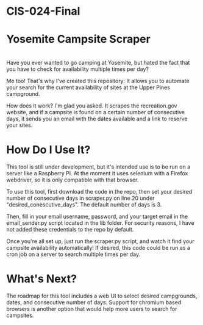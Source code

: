 # CIS-024-Final
# Yosemite Campsite Scraper
\
Have you ever wanted to go camping at Yosemite, but hated the fact that you have to check for availability multiple times per day?

Me too! That's why I've created this repository: It allows you to automate your search for the current availability of sites at the Upper Pines campground.

How does it work? I'm glad you asked. It scrapes the recreation.gov website, and if a campsite is found on a certain number of consecutive days, it sends you an email with the dates available and a link to reserve your sites.

# How Do I Use It?

This tool is still under development, but it's intended use is to be run on a server like a Raspberry Pi. At the moment it uses selenium with a Firefox webdriver, so it is only compatible with that browser.

To use this tool, first download the code in the repo, then set your desired number of consecutive days in scraper.py on line 20 under "desired_conescutive_days". The default number of days is 3.

Then, fill in your email username, password, and your target email in the email_sender.py script located in the lib folder. For security reasons, I have not added these credentials to the repo by default.

Once you're all set up, just run the scraper.py script, and watch it find your campsite availability automatically! If desired, this code could be run as a cron job on a server to search multiple times per day.

# What's Next?

The roadmap for this tool includes a web UI to select desired campgrounds, dates, and consecutive number of days. Support for chromium based browsers is another option that would help more users to search for campsites.
